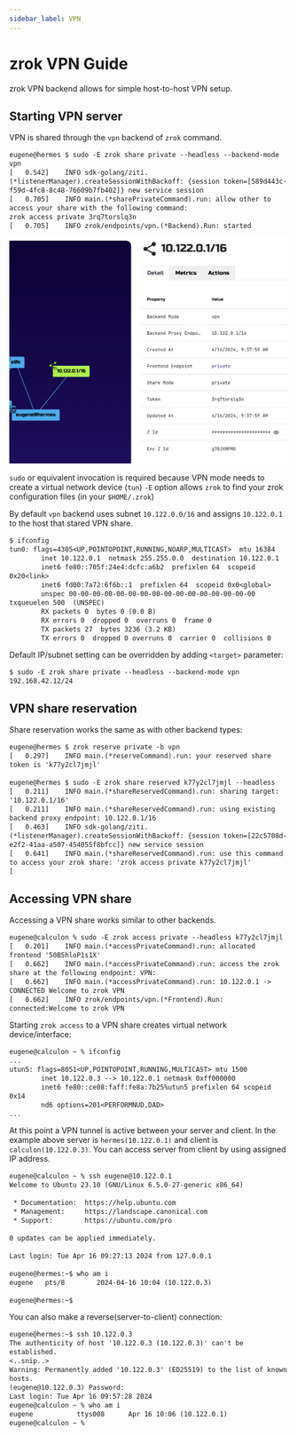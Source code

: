 ```yaml
---
sidebar_label: VPN
---
```


# zrok VPN Guide

zrok VPN backend allows for simple host-to-host VPN setup.

## Starting VPN server

VPN is shared through the `vpn` backend of `zrok` command.

```
eugene@hermes $ sudo -E zrok share private --headless --backend-mode vpn
[   0.542]    INFO sdk-golang/ziti.(*listenerManager).createSessionWithBackoff: {session token=[589d443c-f59d-4fc8-8c48-76609b7fb402]} new service session
[   0.705]    INFO main.(*sharePrivateCommand).run: allow other to access your share with the following command:
zrok access private 3rq7torslq3n
[   0.705]    INFO zrok/endpoints/vpn.(*Backend).Run: started
```

![VPN share](./vpn-share.png)

`sudo` or equivalent invocation is required because VPN mode needs to create a virtual network device (`tun`)
`-E` option allows `zrok` to find your zrok configuration files (in your `$HOME/.zrok`)

By default `vpn` backend uses subnet `10.122.0.0/16` and assigns `10.122.0.1` to the host that stared VPN share.

```
$ ifconfig
tun0: flags=4305<UP,POINTOPOINT,RUNNING,NOARP,MULTICAST>  mtu 16384
        inet 10.122.0.1  netmask 255.255.0.0  destination 10.122.0.1
        inet6 fe80::705f:24e4:dcfc:a6b2  prefixlen 64  scopeid 0x20<link>
        inet6 fd00:7a72:6f6b::1  prefixlen 64  scopeid 0x0<global>
        unspec 00-00-00-00-00-00-00-00-00-00-00-00-00-00-00-00  txqueuelen 500  (UNSPEC)
        RX packets 0  bytes 0 (0.0 B)
        RX errors 0  dropped 0  overruns 0  frame 0
        TX packets 27  bytes 3236 (3.2 KB)
        TX errors 0  dropped 0 overruns 0  carrier 0  collisions 0
```

Default IP/subnet setting can be overridden by adding `<target>` parameter:
```
$ sudo -E zrok share private --headless --backend-mode vpn 192.168.42.12/24
```

## VPN share reservation

Share reservation works the same as with other backend types:

```
eugene@hermes $ zrok reserve private -b vpn
[   0.297]    INFO main.(*reserveCommand).run: your reserved share token is 'k77y2cl7jmjl'

eugene@hermes $ sudo -E zrok share reserved k77y2cl7jmjl --headless
[   0.211]    INFO main.(*shareReservedCommand).run: sharing target: '10.122.0.1/16'
[   0.211]    INFO main.(*shareReservedCommand).run: using existing backend proxy endpoint: 10.122.0.1/16
[   0.463]    INFO sdk-golang/ziti.(*listenerManager).createSessionWithBackoff: {session token=[22c5708d-e2f2-41aa-a507-454055f8bfcc]} new service session
[   0.641]    INFO main.(*shareReservedCommand).run: use this command to access your zrok share: 'zrok access private k77y2cl7jmjl'
[

```

## Accessing VPN share

Accessing a VPN share works similar to other backends.

```
eugene@calculon % sudo -E zrok access private --headless k77y2cl7jmjl
[   0.201]    INFO main.(*accessPrivateCommand).run: allocated frontend '50B5hloP1s1X'
[   0.662]    INFO main.(*accessPrivateCommand).run: access the zrok share at the following endpoint: VPN:
[   0.662]    INFO main.(*accessPrivateCommand).run: 10.122.0.1 -> CONNECTED Welcome to zrok VPN
[   0.662]    INFO zrok/endpoints/vpn.(*Frontend).Run: connected:Welcome to zrok VPN
```

Starting `zrok access` to a VPN share creates virtual network device/interface: 

```
eugene@calculon ~ % ifconfig 
...
utun5: flags=8051<UP,POINTOPOINT,RUNNING,MULTICAST> mtu 1500
        inet 10.122.0.3 --> 10.122.0.1 netmask 0xff000000
        inet6 fe80::ce08:faff:fe8a:7b25%utun5 prefixlen 64 scopeid 0x14
        nd6 options=201<PERFORMNUD,DAD>
...
```

At this point a VPN tunnel is active between your server and client. 
In the example above server is `hermes(10.122.0.1)` and client is `calculon(10.122.0.3)`. 
You can access server from client by using assigned IP address.

```
eugene@calculon ~ % ssh eugene@10.122.0.1
Welcome to Ubuntu 23.10 (GNU/Linux 6.5.0-27-generic x86_64)

 * Documentation:  https://help.ubuntu.com
 * Management:     https://landscape.canonical.com
 * Support:        https://ubuntu.com/pro

0 updates can be applied immediately.

Last login: Tue Apr 16 09:27:13 2024 from 127.0.0.1

eugene@hermes:~$ who am i
eugene   pts/8        2024-04-16 10:04 (10.122.0.3)

eugene@hermes:~$
```

You can also make a reverse(server-to-client) connection:
```
eugene@hermes:~$ ssh 10.122.0.3
The authenticity of host '10.122.0.3 (10.122.0.3)' can't be established.
<..snip..>
Warning: Permanently added '10.122.0.3' (ED25519) to the list of known hosts.
(eugene@10.122.0.3) Password:
Last login: Tue Apr 16 09:57:28 2024
eugene@calculon ~ % who am i
eugene           ttys008      Apr 16 10:06 (10.122.0.1)
eugene@calculon ~ %
```